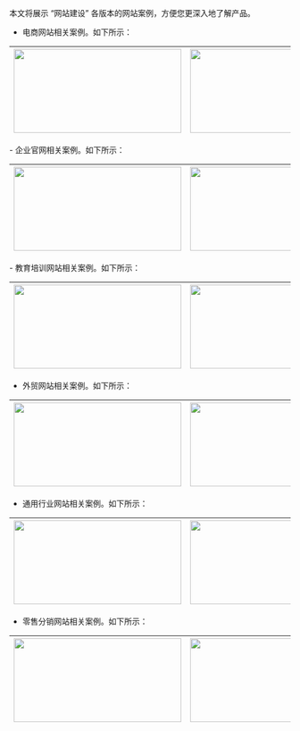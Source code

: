 
本文将展示 “网站建设” 各版本的网站案例，方便您更深入地了解产品。
- 电商网站相关案例。如下所示：
<table>
<thead>
  <tr>
    <th><img src="https://main.qcloudimg.com/raw/95e4ecd102b58463368bf5076e27628c.png" width="300" height="150"></th>
    <th><img src="https://main.qcloudimg.com/raw/d363937b5703e6d419dec6a737fa5524.png" width="300" height="150"></th>
    <th><img src="https://main.qcloudimg.com/raw/c1bf4541c046ae99be42428c5fe4f44a.png" width="300" height="150"></th>
  </tr>
</thead>
</table>
- 企业官网相关案例。如下所示：
<table>
<thead>
  <tr>
    <th><img src="https://main.qcloudimg.com/raw/49a2dce209e22ac218bc2a6e71594e0e.png" width="300" height="150"></th>
    <th><img src="https://main.qcloudimg.com/raw/66efc726ee8662e01ac784686ffedd52.png" width="300" height="150"></th>
    <th><img src="https://main.qcloudimg.com/raw/b16182305f5d185081f37d71d69ff036.png" width="300" height="150"></th>
  </tr>
</thead>
</table>
- 教育培训网站相关案例。如下所示：
<table>
<thead>
  <tr>
    <th><img src="https://main.qcloudimg.com/raw/3fda6e56d8e4c5e09d8385613c8a2937.png" width="300" height="150"></th>
    <th><img src="https://main.qcloudimg.com/raw/98cf2b95ac015ac02fa735e0d3288ece.png" width="300" height="150"></th>
    <th><img src="https://main.qcloudimg.com/raw/191bf2fcf5a97079024afb2f7cf448ec.png" width="300" height="150"></th>
  </tr>
</thead>
</table>

- 外贸网站相关案例。如下所示：
<table>
<thead>
  <tr>
    <th><img src="https://main.qcloudimg.com/raw/7eb1b788a8cca437fbbc4181ff5d53bf.png" width="300" height="150"></th>
    <th><img src="https://main.qcloudimg.com/raw/faaf955608a39e29d6610eae7c93df2d.png" width="300" height="150"></th>
    <th><img src="https://main.qcloudimg.com/raw/6459a3e3ce95fb8db1ab858b8b636708.png" width="300" height="150"></th>
  </tr>
</thead>
</table>

- 通用行业网站相关案例。如下所示：
<table>
<thead>
  <tr>
    <th><img src="https://main.qcloudimg.com/raw/06db63e9e7093ee6cef8a0ece507bdab.png" width="300" height="150"></th>
    <th><img src="https://main.qcloudimg.com/raw/869ce4e60026b3fbff4b26164c7ce264.png" width="300" height="150"></th>
    <th><img src="https://main.qcloudimg.com/raw/754a32cebe4d645d021368f5c87aa9c5.png" width="300" height="150"></th>
  </tr>
</thead>
</table>

- 零售分销网站相关案例。如下所示：
<table>
<thead>
  <tr>
    <th><img src="https://main.qcloudimg.com/raw/a7e485b31a5896e0337c00d9f2eceed1.png" width="300" height="150"></th>
    <th><img src="https://main.qcloudimg.com/raw/a42d004097c39c6f96178ea4a89c1040.png" width="300" height="150"></th>
    <th><img src="https://main.qcloudimg.com/raw/9d33fb69a2421c75798df80211479dbb.png" width="300" height="150"></th>
  </tr>
</thead>
</table>
